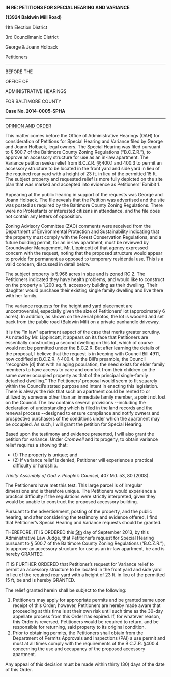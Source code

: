 **IN RE: PETITIONS FOR SPECIAL HEARING AND VARIANCE** **(13924 Baldwin Mill Road)**11th Election District3rd Councilmanic DistrictGeorge & Joann Holback Petitioners
--- BEFORE THE
OFFICE OF
ADMINISTRATIVE HEARINGS
FOR BALTIMORE COUNTY**Case No. 2014-0005-SPHA** --- <u>OPINION AND ORDER</u> This matter comes before the Office of Administrative Hearings (OAH) for consideration of Petitions for Special Hearing and Variance filed by George and Joann Holback, legal owners. The Special Hearing was filed pursuant to § 500.7 of the Baltimore County Zoning Regulations (“B.C.Z.R.”), to approve an accessory structure for use as an in-law apartment. The Variance petition seeks relief from B.C.Z.R. §§400.1 and 400.3 to permit an accessory structure to be located in the front yard and side yard in lieu of the required rear yard with a height of 23 ft. in lieu of the permitted 15 ft. The subject property and requested relief is more fully depicted on the site plan that was marked and accepted into evidence as Petitioners’ Exhibit 1. Appearing at the public hearing in support of the requests was George and Joann Holback. The file reveals that the Petition was advertised and the site was posted as required by the Baltimore County Zoning Regulations. There were no Protestants or interested citizens in attendance, and the file does not contain any letters of opposition. Zoning Advisory Committee (ZAC) comments were received from the Department of Environmental Protection and Sustainability indicating that the property must comply with the Forest Conservation Regulations, and a future building permit, for an in-law apartment, must be reviewed by Groundwater Management. Mr. Lippincott of that agency expressed concern with the request, noting that the proposed structure would appear to provide for permanent as opposed to temporary residential use. This is a valid concern, discussed in detail below. The subject property is 5.966 acres in size and is zoned RC 2. The Petitioners indicated they have health problems, and would like to construct on the property a 1,200 sq. ft. accessory building as their dwelling. Their daughter would purchase their existing single family dwelling and live there with her family. The variance requests for the height and yard placement are uncontroversial, especially given the size of Petitioners’ lot (approximately 6 acres). In addition, as shown on the aerial photos, the lot is wooded and set back from the public road (Baldwin Mill) on a private panhandle driveway. It is the “in law” apartment aspect of the case that merits greater scrutiny. As noted by Mr. Lippincott, it appears on its face that Petitioners are essentially constructing a second dwelling on this lot, which of course would not be permitted under the B.C.Z.R. But after learning the details of the proposal, I believe that the request is in keeping with Council Bill 4911, now codified at B.C.Z.R. § 400.4. In the Bill’s preamble, the Council “recognize [d] that with an aging population, the need exists for elder family members to have access to care and comfort from their children on the same owner occupied property as that of the principal single-family detached dwelling.” The Petitioners’ proposal would seem to fit squarely within the Council’s stated purpose and intent in enacting this legislation. There is always the risk that such an apartment could be rented to or utilized by someone other than an immediate family member, a point not lost on the Council. The law contains several provisions --including the declaration of understanding which is filed in the land records and the renewal process --designed to ensure compliance and notify owners and prospective purchasers of the conditions under which the apartment may be occupied. As such, I will grant the petition for Special Hearing. Based upon the testimony and evidence presented, I will also grant the petition for variance. Under *Cromwell* and its progeny, to obtain variance relief requires a showing that:   * (1) The property is unique; and   * (2) If variance relief is denied, Petitioner will experience a practical difficulty or hardship. *Trinity Assembly of God v. People’s Counsel*, 407 Md. 53, 80 (2008). The Petitioners have met this test. This large parcel is of irregular dimensions and is therefore unique. The Petitioners would experience a practical difficulty if the regulations were strictly interpreted, given they would be unable to construct the proposed accessory building. Pursuant to the advertisement, posting of the property, and the public hearing, and after considering the testimony and evidence offered, I find that Petitioner’s Special Hearing and Variance requests should be granted. THEREFORE, IT IS ORDERED this <u>5th</u> day of September 2013, by this Administrative Law Judge, that Petitioner’s request for Special Hearing pursuant to § 500.7 of the Baltimore County Zoning Regulations (“B.C.Z.R.”), to approve an accessory structure for use as an in-law apartment, be and is hereby GRANTED. IT IS FURTHER ORDERED that Petitioner’s request for Variance relief to permit an accessory structure to be located in the front yard and side yard in lieu of the required rear yard with a height of 23 ft. in lieu of the permitted 15 ft, be and is hereby GRANTED. The relief granted herein shall be subject to the following: 1. Petitioners may apply for appropriate permits and be granted same upon receipt of this Order; however, Petitioners are hereby made aware that proceeding at this time is at their own risk until such time as the 30-day appellate process from this Order has expired. If, for whatever reason, this Order is reversed, Petitioners would be required to return, and be responsible for returning, said property to its original condition. 2. Prior to obtaining permits, the Petitioners shall obtain from the Department of Permits Approvals and Inspections (PAI) a use permit and must at all times comply with the requirements of the B.C.Z.R. §400.4 concerning the use and occupancy of the proposed accessory apartment. Any appeal of this decision must be made within thirty (30) days of the date of this Order.